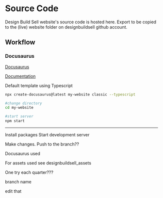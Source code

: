 # Source Code
Design Build Sell website's source code is hosted here. Export to be copied to the (live) website folder on designbuildsell github account.


## Workflow

### Docusaurus

[Docusaurus](https://docusaurus.io/)

[Documentation](https://docusaurus.io/docs)

Default template using Typescript

```bash
npx create-docusaurus@latest my-website classic --typescript

#change directory
cd my-website

#start server
npm start

```



---

Install packages
Start development server

Make changes. Push to the branch??


Docusaurus used

For assets used see designbuildsell_assets


One try each quarter???

branch name

edit that
